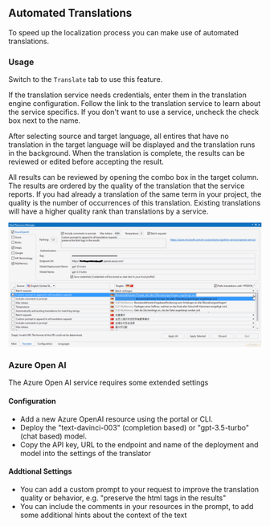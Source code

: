 ## Automated Translations
To speed up the localization process you can make use of automated translations.

### Usage
Switch to the `Translate` tab to use this feature. 

If the translation service needs credentials, enter them in the translation engine configuration. Follow the link to the translation service to learn about the service specifics.
If you don't want to use a service, uncheck the check box next to the name. 

After selecting source and target language, all entires that have no translation in the target language will be displayed and the translation runs in the background. When the translation is complete, the results can be reviewed or edited before accepting the result.

All results can be reviewed by opening the combo box in the target column. The results are ordered by the quality of the translation that the service reports. If you had already a translation of the same term in your project, the quality is the number of occurrences of this translation. Existing translations will have a higher quality rank than translations by a service.

![Translations](Automatic%20Translations_Translations.png)

### Azure Open AI

The Azure Open AI service requires some extended settings

#### Configuration

- Add a new Azure OpenAI resource using the portal or CLI.
- Deploy the "text-davinci-003" (completion based) or "gpt-3.5-turbo" (chat based) model.
- Copy the API key, URL to the endpoint and name of the deployment and model into the settings of the translator

#### Addtional Settings
- You can add a custom prompt to your request to improve the translation quality or behavior, e.g. "preserve the html tags in the results"
- You can include the comments in your resources in the prompt, to add some additional hints about the context of the text

